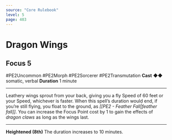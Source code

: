 ```yaml
---
source: "Core Rulebook"
level: 5
page: 403
---
```


# Dragon Wings
## Focus 5
#PE2Uncommon #PE2Morph #PE2Sorcerer #PE2Transmutation 
**Cast** ◆◆ somatic, verbal
**Duration** 1 minute

-----
Leathery wings sprout from your back, giving you a fly Speed of 60 feet or your Speed, whichever is faster. When this spell’s duration would end, if you’re still flying, you float to the ground, as *[[PE2 - Feather Fall|feather fall]]*. You can increase the Focus Point cost by 1 to gain the effects of *dragon claws* as long as the wings last.  

---
**Heightened (8th)** The duration increases to 10 minutes.